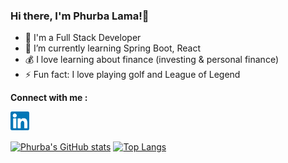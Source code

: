 ### Hi there, I'm Phurba Lama!👋

<!--
**phurbalama/phurbalama** is a ✨ _special_ ✨ repository because its `README.md` (this file) appears on your GitHub profile.

Here are some ideas to get you started:

- 🔭 I’m currently working on ...
- 🌱 I’m currently learning ...
- 👯 I’m looking to collaborate on ...
- 🤔 I’m looking for help with ...
- 💬 Ask me about ...
- 📫 How to reach me: ...
- 😄 Pronouns: ...
- ⚡ Fun fact: ...
-->
- 🔭 I'm a Full Stack Developer
- 🌱 I’m currently learning Spring Boot, React
- 💰 I love learning about finance (investing & personal finance)
- ⚡ Fun fact: I love playing golf and League of Legend

**Connect with me :**

<a href="https://www.linkedin.com/in/plama/" target="_blank">
  <img align="left" alt="Arjun | LinkedIn" width="30px"  src="https://github.com/phurbalama/phurbalama/blob/e32c5b00b6a5baf275e2b65cdfa3f29b3e964a93/linkedin.svg" />
</a><br><br>

[![Phurba's GitHub stats](https://github-readme-stats.vercel.app/api?username=phurbalama)](https://github.com/phurbalama/github-readme-stats)  [![Top Langs](https://github-readme-stats.vercel.app/api/top-langs/?username=phurbalama&layout=compact)](https://github.com/phurbalama/github-readme-stats)
